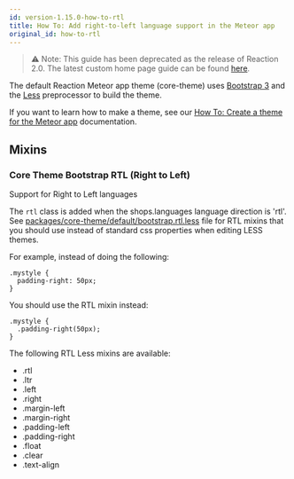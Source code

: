 ```yaml
---
id: version-1.15.0-how-to-rtl
title: How To: Add right-to-left language support in the Meteor app
original_id: how-to-rtl
---
```


> ⚠️ Note: This guide has been deprecated as the release of Reaction 2.0. The latest custom home page guide can be found [here](https://docs.reactioncommerce.com/docs/swag-shop-3).

The default Reaction Meteor app theme (core-theme) uses [Bootstrap 3](https://getbootstrap.com/css/#less) and the [Less](https://lesscss.org) preprocessor to build the theme.

If you want to learn how to make a theme, see our [How To: Create a theme for the Meteor app](https://docs.reactioncommerce.com/reaction-docs/trunk/creating-a-theme) documentation.

## Mixins

### Core Theme Bootstrap RTL (Right to Left)

Support for Right to Left languages

The `rtl` class is added when the shops.languages language direction is 'rtl'. See [packages/core-theme/default/bootstrap.rtl.less](https://github.com/reactioncommerce/reaction/blob/v1.15.0/packages/reaction-core-theme/default/bootstrap.rtl.less) file for RTL mixins that you should use instead of standard css properties when editing LESS themes.

For example, instead of doing the following:

```less
.mystyle {
  padding-right: 50px;
}
```

You should use the RTL mixin instead:

```less
.mystyle {
  .padding-right(50px);
}
```

The following RTL Less mixins are available:

- .rtl
- .ltr
- .left
- .right
- .margin-left
- .margin-right
- .padding-left
- .padding-right
- .float
- .clear
- .text-align
